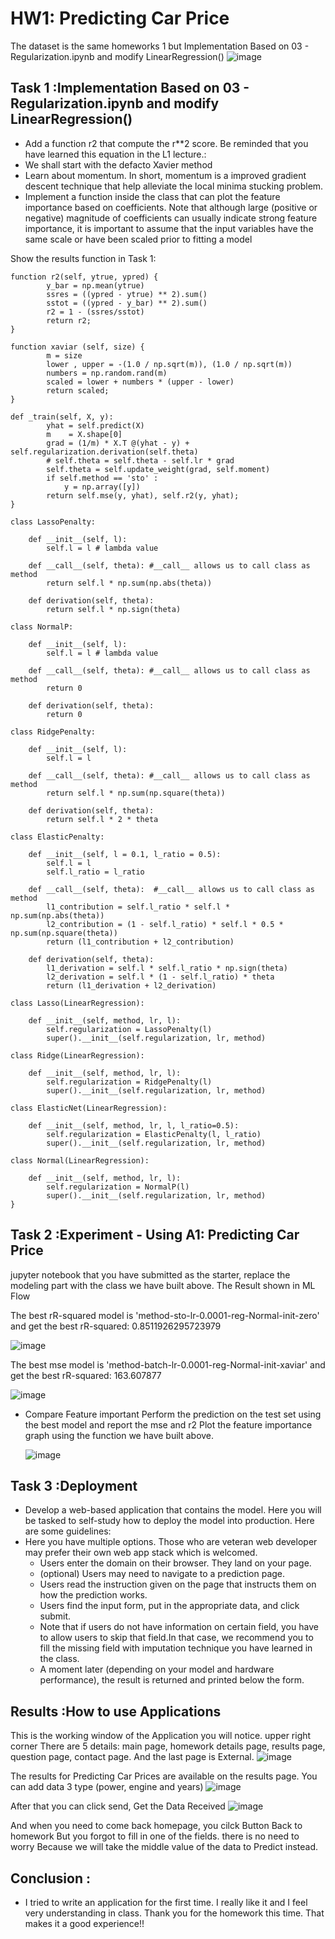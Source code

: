 # HW1: Predicting Car Price 
The dataset is the same homeworks 1 but Implementation Based on 03 - Regularization.ipynb and modify LinearRegression()
![image](https://github.com/Tonpattra/Machine-Learning/assets/89975216/fbdf466b-0b33-4c6b-a244-c57194895dfe)

## Task 1 :Implementation Based on 03 - Regularization.ipynb and modify LinearRegression()
- Add a function r2 that compute the r**2 score. Be reminded that you have learned this equation in the L1 lecture.:
- We shall start with the defacto Xavier method
- Learn about momentum. In short, momentum is a improved gradient descent technique that help alleviate the local minima stucking problem.
- Implement a function inside the class that can plot the feature importance based on coefficients. Note that although large (positive or negative) magnitude of coefficients can usually indicate strong feature importance, it is important to assume that the input variables have the same scale or have been scaled prior to fitting a model
  
Show the results function in Task 1:
```
function r2(self, ytrue, ypred) {
        y_bar = np.mean(ytrue)
        ssres = ((ypred - ytrue) ** 2).sum()
        sstot = ((ypred - y_bar) ** 2).sum()
        r2 = 1 - (ssres/sstot)
        return r2;
}
```
```
function xaviar (self, size) {
        m = size
        lower , upper = -(1.0 / np.sqrt(m)), (1.0 / np.sqrt(m))
        numbers = np.random.rand(m)
        scaled = lower + numbers * (upper - lower)
        return scaled;
}
```
```
def _train(self, X, y):
        yhat = self.predict(X)
        m    = X.shape[0]        
        grad = (1/m) * X.T @(yhat - y) + self.regularization.derivation(self.theta)
        # self.theta = self.theta - self.lr * grad
        self.theta = self.update_weight(grad, self.moment)
        if self.method == 'sto' :
            y = np.array([y])
        return self.mse(y, yhat), self.r2(y, yhat);
}
```
```
class LassoPenalty:
    
    def __init__(self, l):
        self.l = l # lambda value
        
    def __call__(self, theta): #__call__ allows us to call class as method
        return self.l * np.sum(np.abs(theta))
        
    def derivation(self, theta):
        return self.l * np.sign(theta)
    
class NormalP:
    
    def __init__(self, l):
        self.l = l # lambda value
        
    def __call__(self, theta): #__call__ allows us to call class as method
        return 0
        
    def derivation(self, theta):
        return 0    
    
class RidgePenalty:
    
    def __init__(self, l):
        self.l = l
        
    def __call__(self, theta): #__call__ allows us to call class as method
        return self.l * np.sum(np.square(theta))
        
    def derivation(self, theta):
        return self.l * 2 * theta
    
class ElasticPenalty:
    
    def __init__(self, l = 0.1, l_ratio = 0.5):
        self.l = l 
        self.l_ratio = l_ratio

    def __call__(self, theta):  #__call__ allows us to call class as method
        l1_contribution = self.l_ratio * self.l * np.sum(np.abs(theta))
        l2_contribution = (1 - self.l_ratio) * self.l * 0.5 * np.sum(np.square(theta))
        return (l1_contribution + l2_contribution)

    def derivation(self, theta):
        l1_derivation = self.l * self.l_ratio * np.sign(theta)
        l2_derivation = self.l * (1 - self.l_ratio) * theta
        return (l1_derivation + l2_derivation)
    
class Lasso(LinearRegression):
    
    def __init__(self, method, lr, l):
        self.regularization = LassoPenalty(l)
        super().__init__(self.regularization, lr, method)
        
class Ridge(LinearRegression):
    
    def __init__(self, method, lr, l):
        self.regularization = RidgePenalty(l)
        super().__init__(self.regularization, lr, method)
        
class ElasticNet(LinearRegression):
    
    def __init__(self, method, lr, l, l_ratio=0.5):
        self.regularization = ElasticPenalty(l, l_ratio)
        super().__init__(self.regularization, lr, method)

class Normal(LinearRegression):
    
    def __init__(self, method, lr, l):
        self.regularization = NormalP(l)
        super().__init__(self.regularization, lr, method)  
}
```

## Task 2 :Experiment - Using A1: Predicting Car Price 
jupyter notebook that you have submitted as the starter, replace the modeling part with the class we have built above.
The Result shown in ML Flow

The best rR-squared model is 'method-sto-lr-0.0001-reg-Normal-init-zero' and get the best rR-squared: 0.8511926295723979
  
  ![image](https://github.com/Tonpattra/Machine-Learning/blob/main/Homework/HW2/r2_result.png)

The best mse model is 'method-batch-lr-0.0001-reg-Normal-init-xaviar' and get the best rR-squared: 163.607877
  
  ![image](https://github.com/Tonpattra/Machine-Learning/blob/main/Homework/HW2/r2_result.png)
  
- Compare Feature important
  Perform the prediction on the test set using the best model and report the mse and r2 Plot the feature importance graph using the function we have built above.
  
  ![image](https://github.com/Tonpattra/Machine-Learning/blob/main/Homework/HW2/important.png)
  
## Task 3 :Deployment 
- Develop a web-based application that contains the model. Here you will be tasked to self-study how to deploy the model into production. Here are some guidelines:
- Here you have multiple options. Those who are veteran web developer may prefer their own web app
stack which is welcomed.
  - Users enter the domain on their browser. They land on your page.
  - (optional) Users may need to navigate to a prediction page.
  - Users read the instruction given on the page that instructs them on how the prediction works.
  - Users find the input form, put in the appropriate data, and click submit.
  - Note that if users do not have information on certain field, you have to allow users to skip that field.In that case, we recommend you to fill the missing field with imputation technique you have learned in the class.
  - A moment later (depending on your model and hardware performance), the result is returned and
printed below the form.

## Results :How to use Applications
This is the working window of the Application you will notice. upper right corner There are 5 details: main page, homework details page, results page, question page, contact page. And the last page is External.
![image](https://github.com/Tonpattra/Machine-Learning/assets/89975216/787550fc-08df-4786-bdab-2bf91f4bfdbf)

The results for Predicting Car Prices are available on the results page.
You can add data 3 type (power, engine and years)
![image](https://github.com/Tonpattra/Machine-Learning/assets/89975216/31abbfa9-d2f2-423b-b62b-32b4267619d7)

After that you can click send, Get the Data Received
![image](https://github.com/Tonpattra/Machine-Learning/assets/89975216/dd613bef-17d8-4399-8abb-42d28eb5ad9a)

And when you need to come back homepage, you cilck Button Back to homework
But you forgot to fill in one of the fields. there is no need to worry Because we will take the middle value of the data to Predict instead.

## Conclusion :
- I tried to write an application for the first time. I really like it and I feel very understanding in class. Thank you for the homework this time. That makes it a good experience!!

